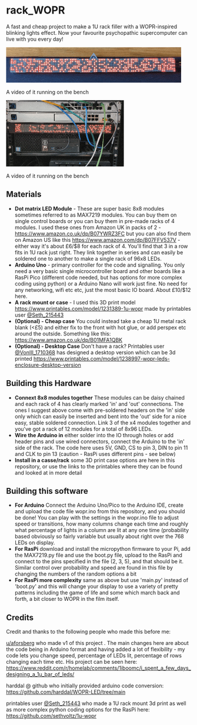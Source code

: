 # rack_WOPR

A fast and cheap project to make a 1U rack filler with a WOPR-inspired blinking lights effect. Now your favourite psychopathic supercomputer can live with you every day!

![Gif of WOPR running](https://github.com/elegantalchemist/rack-WOPR/blob/main/photos/WOPR-gifs.gif?raw=true)

A video of it running on the bench

![Gif of more complex RasPi options](https://raw.githubusercontent.com/elegantalchemist/rack-WOPR/refs/heads/main/photos/gif%20complex%20option.gif)

A video of it running on the bench

## Materials
* **Dot matrix LED Module** - These are super basic 8x8 modules sometimes referred to as MAX7219 modules. You can buy them on single control boards or you can buy them in pre-made racks of 4 modules. I used these ones from Amazon UK in packs of 2  - https://www.amazon.co.uk/dp/B07YWRZ3FC but you can also find them on Amazon US like this https://www.amazon.com/dp/B07FFV537V - either way it's about £6/$8 for each rack of 4. You'll find that 3 in a row fits in 1U rack just right. They link together in series and can easily be soldered one to another to make a single rack of 96x8 LEDs.
* **Arduino Uno** - primary controller for the code and signalling. You only need a very basic single microcontroller board and other boards like a RasPi Pico (different code needed, but has options for more complex coding using python) or a Arduino Nano will work just fine. No need for any networking, wifi etc etc, just the most basic IO board. About £10/$12 here.
* **A rack mount or case** - I used this 3D print model https://www.printables.com/model/1231389-1u-wopr made by printables user [@Seth_215443](https://www.printables.com/@Seth_215443)
* **(Optional) - Cheap case** You could instead take a cheap 1U metal rack blank (<£5) and either fix to the front with hot glue, or add perspex etc around the outside. Something like this: https://www.amazon.co.uk/dp/B01MFA1QBK
* **(Optional) - Desktop Case** Don't have a rack? Printables user [@VonIII_1710368](https://www.printables.com/@VonIII_1710368) has designed a desktop version which can be 3d printed https://www.printables.com/model/1238997-wopr-leds-enclosure-desktop-version

## Building this Hardware
* **Connext 8x8 modules together** These modules can be daisy chained and each rack of 4 has clearly marked 'in' and 'out' connections. The ones I suggest above come with pre-soldered headers on the 'in' side only which can easily be inserted and bent into the 'out' side for a nice easy, stable soldered connection. Link 3 of the x4 modules together and you've got a rack of 12 modules for a total of 8x96 LEDs.
* **Wire the Arduino in** either solder into the IO through holes or add header pins and use wired connectors, connect the Arduino to the 'in' side of the rack. The code here uses 5V, GND, CS to pin 3, DIN to pin 11 and CLK to pin 13 (caution - RasPi uses different pins - see below)
* **Install in a casse/rack** some 3D print case options are here in this repository, or use the links to the printables where they can be found and looked at in more detail

## Building this software
* **For Arduino** Connect the Arduino Uno/Pico to the Arduino IDE, create and upload the code file wopr.ino from this repository, and you should be done! You can play with the settings in the wopr.ino file to adjust speed or transitions, how many columns change each time and roughly what percentage of lights in a column are lit at any one time (probability based obviously so fairly variable but usually about right over the 768 LEDs on display.
* **For RasPi** download and install the micropython firmware to your Pi, add the MAX7219.py file and use the boot.py file, upload to the RasPi and connect to the pins specified in the file (2, 3, 5), and that should be it. Similar control over probability and speed are found in this file by changing the numbers of the random options a bit
* **For RasPi more complexity** same as above but use 'main.py' instead of 'boot.py' and this will change your display to use a variety of pretty patterns including the game of life and some which march back and forth, a bit closer to WOPR in the film itself.

## Credits
Credit and thanks to the following people who made this before me:

[u/aforsberg](https://www.reddit.com/user/aforsberg/) who made v1 of this project . The main changes here are about the code being in Arduino format and having added a lot of flexibility - my code lets you change speed, percentage of LEDs lit, percentage of rows changing each time etc.
His project can be seen here: https://www.reddit.com/r/homelab/comments/1iboomc/i_spent_a_few_days_designing_a_1u_bar_of_leds/

harddal @ github who initially provided arduino code conversion: https://github.com/harddal/WOPR-LED/tree/main

printables user [@Seth_215443](https://www.printables.com/@Seth_215443) who made a 1U rack mount 3d print as well as more complex python coding options for the RasPi here: https://github.com/sethvoltz/1u-wopr
